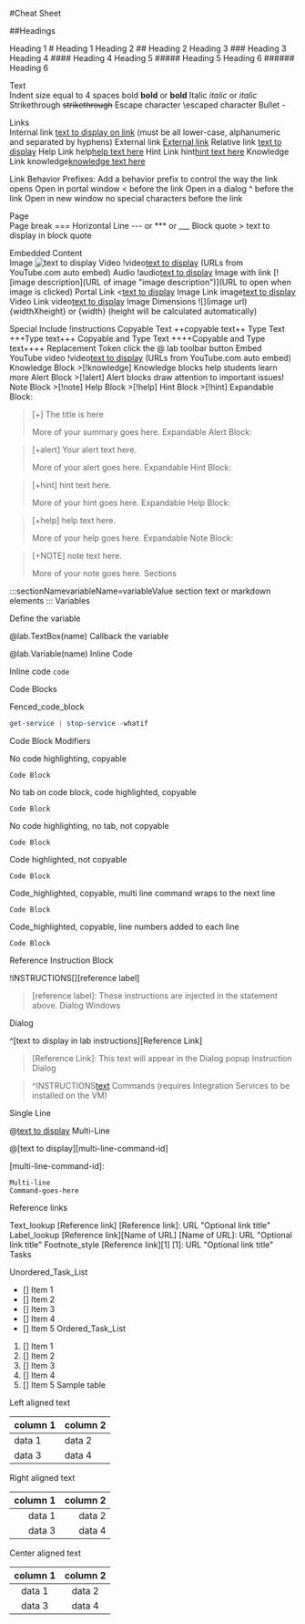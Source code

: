 #Cheat Sheet

##Headings

Heading 1	# Heading 1
Heading 2	## Heading 2
Heading 3	### Heading 3
Heading 4	#### Heading 4
Heading 5	##### Heading 5
Heading 6	###### Heading 6

Text	
Indent size	equal to 4 spaces
bold	**bold** or __bold__
Italic	*italic* or _italic_
Strikethrough	~~strikethrough~~
Escape character	\escaped character
Bullet	-

Links	
Internal link	[text to display on link](#heading-to-link-to "optional link title") (must be all lower-case, alphanumeric and separated by hyphens)
External link	[External link](URL "Optional link title")
Relative link	[text to display](../folder/file.htm "optional link title")
Help Link	help[help text here](https://URL.com)
Hint Link	hint[hint text here](https://URL.com)
Knowledge Link	knowledge[knowledge text here](https://URL.com)

Link Behavior Prefixes:	
Add a behavior prefix to control the way the link opens	
Open in portal window	< before the link
Open in a dialog	^ before the link
Open in new window	no special characters before the link

Page	
Page break	===
Horizontal Line	--- or *** or ___
Block quote	> text to display in block quote

Embedded Content	
Image	![text to display](URL)
Video	!video[text to display](URL) (URLs from YouTube.com auto embed)
Audio	!audio[text to display](URL)
Image with link	[![image description](URL of image "image description")](URL to open when image is clicked)
Portal Link	<[text to display](URL)
Image Link	image[text to display](URL)
Video Link	video[text to display](URL)
Image Dimensions	![](image url){widthXheight} or {width} (height will be calculated automatically)

Special	
Include	!instructions[](url)
Copyable Text	++copyable text++
Type Text	+++Type text+++
Copyable and Type Text	++++Copyable and Type text++++
Replacement Token	click the @ lab toolbar button
Embed YouTube video	!video[text to display](url) (URLs from YouTube.com auto embed)
Knowledge Block	>[!knowledge] Knowledge blocks help students learn more
Alert Block	>[!alert] Alert blocks draw attention to important issues!
Note Block	>[!note]
Help Block	>[!help]
Hint Block	>[!hint]
Expandable Block:

>[+] The title is here
> 
> More of your summary goes here.
Expandable Alert Block:

>[+alert] Your alert text here.
> 
> More of your alert goes here.
Expandable Hint Block:

>[+hint] hint text here.
> 
> More of your hint goes here.
Expandable Help Block:

>[+help] help text here.
> 
> More of your help goes here.
Expandable Note Block:

>[+NOTE] note text here.
> 
> More of your note goes here.
Sections

:::sectionNamevariableName=variableValue
section text or markdown elements
:::
Variables

Define the variable

@lab.TextBox(name)
Callback the variable

@lab.Variable(name)
Inline Code

Inline code `code`

Code Blocks

Fenced_code_block
```PowerShell
get-service | stop-service -whatif
```
Code Block Modifiers

No code highlighting, copyable

```PowerShell-nocolor
Code Block
```
No tab on code block, code highlighted, copyable

```PowerShell-notab
Code Block
```
No code highlighting, no tab, not copyable

```PowerShell-nocode
Code Block
```
Code highlighted, not copyable

```PowerShell-nocopy
Code Block
```
Code_highlighted, copyable, multi line command wraps to the next line

```PowerShell-wrap
Code Block
```
Code_highlighted, copyable, line numbers added to each line

```PowerShell-linenums
Code Block
```
Reference Instruction Block

!INSTRUCTIONS[][reference label]

> [reference label]:
> These instructions are injected in the statement above.
Dialog Windows

Dialog

^[text to display in lab  instructions][Reference Link]

> [Reference Link]:
> This text will appear in the Dialog popup
Instruction Dialog

> ^INSTRUCTIONS[text](url)
Commands (requires Integration Services to be installed on the VM)

Single Line

@[text to display](`command`)
Multi-Line

@[text to display][multi-line-command-id]

[multi-line-command-id]:
```
Multi-line
Command-goes-here
```
Reference links

Text_lookup
[Reference link]
[Reference link]: URL "Optional link title"
Label_lookup
[Reference link][Name of URL]
[Name of URL]: URL "Optional link title"
Footnote_style
[Reference link][1]
[1]: URL "Optional link title"
Tasks

Unordered_Task_List
- [] Item 1
- [] Item 2
- [] Item 3
- [] Item 4
- [] Item 5
Ordered_Task_List
1. [] Item 1
1. [] Item 2
1. [] Item 3
1. [] Item 4
1. [] Item 5
Sample table

Left aligned text

| column 1 | column 2 |
|:---------|:---------|
| data 1   | data 2   |
| data 3   | data 4   |
Right aligned text

| column 1 | column 2 |
|---------:|---------:|
| data 1   | data 2   |
| data 3   | data 4   |
Center aligned text

| column 1 | column 2 |
|:--------:|:--------:|
| data 1   | data 2   |
| data 3   | data 4   |
